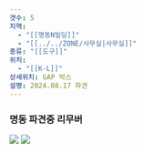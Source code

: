 ```yaml
---
갯수: 5
지역:
  - "[[명동N빌딩]]"
  - "[[../../ZONE/사무실|사무실]]"
종류: "[[도구]]"
위치:
  - "[[K-L]]"
상세위치: GAP 박스
설명: 2024.08.17 파견
---
```


### 명동 파견중 리무버

![](http://192.168.50.22/devices/240817_IMG_0107.jpg)
![](http://192.168.50.22/devices/240821_IMG_0021.jpg)